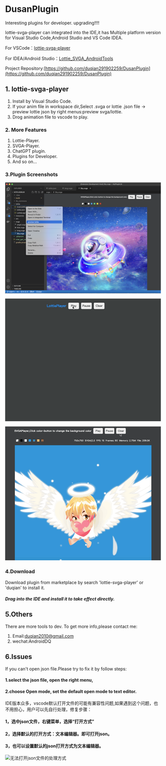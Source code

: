 # DusanPlugin

Interesting plugins for developer. upgrading!!!!

lottie-svga-player can integrated into the IDE,it has Multiple platform version for Visual Studio Code,Android Studio and VS Code IDEA.


For VSCode：[lottie-svga-player](https://marketplace.visualstudio.com/items?itemName=duqian3201.lottie-svga-player)

For IDEA/Android Studio：[Lottie_SVGA_AndroidTools](https://plugins.jetbrains.com/plugin/20039-lottie-svga-androidtools?preview=true)

Project Repository:[https://github.com/duqian291902259/DusanPlugin](https://github.com/duqian291902259/DusanPlugin)

## 1. lottie-svga-player

1. Install by Visual Studio Code.
1. If your anim file in workspace dir,Select .svga or lottie .json file -> preview lottie json by right menus:preview svga/lottie.
1. Drog animation file to vscode to play.


### 2. More Features

1. Lottie-Player.
1. SVGA-Player.
1. ChatGPT plugin.
1. Plugins for Developer.
1. And so on...

### 3.Plugin Screenshots

![lottie-svga-player-vscode](https://github.com/duqian291902259/DusanPlugin/raw/HEAD/screenshot/lottie-svga-player-vscode1.png)

![lottie_player](https://github.com/duqian291902259/DusanPlugin/raw/HEAD/screenshot/lottie_player_min.gif)

![svga_player](https://github.com/duqian291902259/DusanPlugin/raw/HEAD/screenshot/svga_player_min.gif)


### 4.Download

Download plugin from marketplace by search 'lottie-svga-player' or 'duqian' to install it.

##### Drag into the IDE and install it to take effect directly.

## 5.Others
There are more tools to dev. To get more info,please contact me:

1. Email:duqian2010@gmail.com 
2. wechat:AndroidDQ


## 6.Issues

If you can't open json file.Please try to fix it by follow steps:

#### 1.select the json file, open the right menu,
#### 2.choose Open mode, set the default open mode to text editor.


IDE版本众多，vscode默认打开文件的可能有兼容性问题,如果遇到这个问题，也不用担心，用户可以先自行处理，修复步骤：

#### 1，选中json文件，右键菜单，选择“打开方式”
#### 2，选择默认的打开方式：文本编辑器。即可打开json。
#### 3，也可以设置默认的json打开方式为文本编辑器。

![无法打开json文件的处理方式](https://user-images.githubusercontent.com/12441097/234164567-632dde52-9426-46e8-ac51-503790faf011.png)

